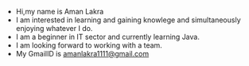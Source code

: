 - Hi,my name is Aman Lakra
- I am interested in learning and gaining knowlege and simultaneously enjoying whatever I do.
- I am a beginner in IT sector and currently learning Java.
- I am looking forward to working with a team.
- My GmailID is amanlakra1111@gmail.com

<!---
AmanlakraHUB/AmanlakraHUB is a ✨ special ✨ repository because its `README.md` (this file) appears on your GitHub profile.
You can click the Preview link to take a look at your changes.
--->
